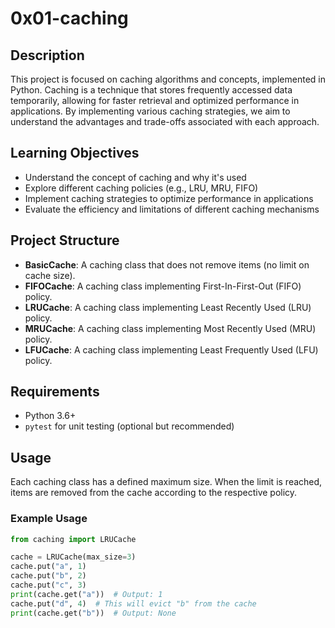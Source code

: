 # 0x01-caching

## Description
This project is focused on caching algorithms and concepts, implemented in Python. Caching is a technique that stores frequently accessed data temporarily, allowing for faster retrieval and optimized performance in applications. By implementing various caching strategies, we aim to understand the advantages and trade-offs associated with each approach.

## Learning Objectives
- Understand the concept of caching and why it's used
- Explore different caching policies (e.g., LRU, MRU, FIFO)
- Implement caching strategies to optimize performance in applications
- Evaluate the efficiency and limitations of different caching mechanisms

## Project Structure
- **BasicCache**: A caching class that does not remove items (no limit on cache size).
- **FIFOCache**: A caching class implementing First-In-First-Out (FIFO) policy.
- **LRUCache**: A caching class implementing Least Recently Used (LRU) policy.
- **MRUCache**: A caching class implementing Most Recently Used (MRU) policy.
- **LFUCache**: A caching class implementing Least Frequently Used (LFU) policy.

## Requirements
- Python 3.6+
- `pytest` for unit testing (optional but recommended)

## Usage
Each caching class has a defined maximum size. When the limit is reached, items are removed from the cache according to the respective policy.

### Example Usage
```python
from caching import LRUCache

cache = LRUCache(max_size=3)
cache.put("a", 1)
cache.put("b", 2)
cache.put("c", 3)
print(cache.get("a"))  # Output: 1
cache.put("d", 4)  # This will evict "b" from the cache
print(cache.get("b"))  # Output: None
